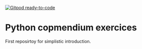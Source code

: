 [![Gitpod ready-to-code](https://img.shields.io/badge/Gitpod-ready--to--code-blue?logo=gitpod)](https://gitpod.io/#https://github.com/zz37/Python-works)

# Python copmendium exercices
First reposirtoy for simplistic introduction.

